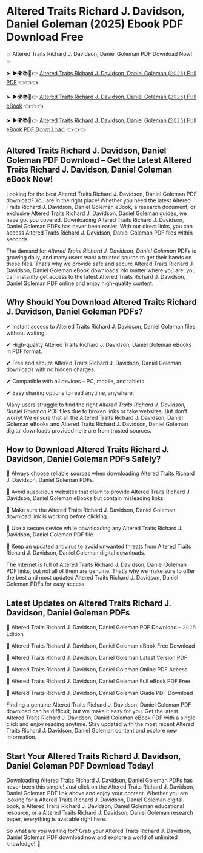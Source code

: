 # Altered Traits Richard J. Davidson, Daniel Goleman (2025) Ebook PDF Download Free

💥 Altered Traits Richard J. Davidson, Daniel Goleman PDF Download Now! 💥

➤ ►🌍📚📱👉 [Altered Traits Richard J. Davidson, Daniel Goleman (𝟸𝟶𝟸𝟻) F𝚞ll PDF](https://getpdf.xyz/altered-traits-richard-j.-davidson-daniel-goleman) 👈👈👈


➤ ►🌍📚📱👉 [Altered Traits Richard J. Davidson, Daniel Goleman (𝟸𝟶𝟸𝟻) F𝚞ll eBook](https://getpdf.xyz/altered-traits-richard-j.-davidson-daniel-goleman) 👈👈👈


➤ ►🌍📚📱👉 [Altered Traits Richard J. Davidson, Daniel Goleman (𝟸𝟶𝟸𝟻) F𝚞ll eBook PDF D𝚘𝚠𝚗𝚕𝚘a𝚍](https://getpdf.xyz/altered-traits-richard-j.-davidson-daniel-goleman) 👈👈👈


## Altered Traits Richard J. Davidson, Daniel Goleman PDF Download – Get the Latest Altered Traits Richard J. Davidson, Daniel Goleman eBook Now!

Looking for the best Altered Traits Richard J. Davidson, Daniel Goleman PDF download? You are in the right place! Whether you need the latest Altered Traits Richard J. Davidson, Daniel Goleman eBook, a research document, or exclusive Altered Traits Richard J. Davidson, Daniel Goleman guides, we have got you covered. Downloading Altered Traits Richard J. Davidson, Daniel Goleman PDFs has never been easier. With our direct links, you can access Altered Traits Richard J. Davidson, Daniel Goleman PDF files within seconds.

The demand for *Altered Traits Richard J. Davidson, Daniel Goleman* PDFs is growing daily, and many users want a trusted source to get their hands on these files. That’s why we provide safe and secure Altered Traits Richard J. Davidson, Daniel Goleman eBook downloads. No matter where you are, you can instantly get access to the latest Altered Traits Richard J. Davidson, Daniel Goleman PDF online and enjoy high-quality content.

## Why Should You Download Altered Traits Richard J. Davidson, Daniel Goleman PDFs?

✔ Instant access to Altered Traits Richard J. Davidson, Daniel Goleman files without waiting.

✔ High-quality Altered Traits Richard J. Davidson, Daniel Goleman eBooks in PDF format.

✔ Free and secure Altered Traits Richard J. Davidson, Daniel Goleman downloads with no hidden charges.

✔ Compatible with all devices – PC, mobile, and tablets.

✔ Easy sharing options to read anytime, anywhere.

Many users struggle to find the right *Altered Traits Richard J. Davidson, Daniel Goleman* PDF files due to broken links or fake websites. But don’t worry! We ensure that all the Altered Traits Richard J. Davidson, Daniel Goleman eBooks and Altered Traits Richard J. Davidson, Daniel Goleman digital downloads provided here are from trusted sources.

## How to Download Altered Traits Richard J. Davidson, Daniel Goleman PDFs Safely?

📌 Always choose reliable sources when downloading Altered Traits Richard J. Davidson, Daniel Goleman PDFs.

📌 Avoid suspicious websites that claim to provide Altered Traits Richard J. Davidson, Daniel Goleman eBooks but contain misleading links.

📌 Make sure the Altered Traits Richard J. Davidson, Daniel Goleman download link is working before clicking.

📌 Use a secure device while downloading any Altered Traits Richard J. Davidson, Daniel Goleman PDF file.

📌 Keep an updated antivirus to avoid unwanted threats from Altered Traits Richard J. Davidson, Daniel Goleman digital downloads.

The internet is full of Altered Traits Richard J. Davidson, Daniel Goleman PDF links, but not all of them are genuine. That’s why we make sure to offer the best and most updated Altered Traits Richard J. Davidson, Daniel Goleman PDFs for easy access.

## Latest Updates on Altered Traits Richard J. Davidson, Daniel Goleman PDFs

🔹 Altered Traits Richard J. Davidson, Daniel Goleman PDF Download – 𝟸𝟶𝟸𝟻 Edition

🔹 Altered Traits Richard J. Davidson, Daniel Goleman eBook Free Download

🔹 Altered Traits Richard J. Davidson, Daniel Goleman Latest Version PDF

🔹 Altered Traits Richard J. Davidson, Daniel Goleman Online PDF Access

🔹 Altered Traits Richard J. Davidson, Daniel Goleman Full eBook PDF Free

🔹 Altered Traits Richard J. Davidson, Daniel Goleman Guide PDF Download

Finding a genuine Altered Traits Richard J. Davidson, Daniel Goleman PDF download can be difficult, but we make it easy for you. Get the latest Altered Traits Richard J. Davidson, Daniel Goleman eBook PDF with a single click and enjoy reading anytime. Stay updated with the most recent Altered Traits Richard J. Davidson, Daniel Goleman content and explore new information.

## Start Your Altered Traits Richard J. Davidson, Daniel Goleman PDF Download Today!

Downloading Altered Traits Richard J. Davidson, Daniel Goleman PDFs has never been this simple! Just click on the Altered Traits Richard J. Davidson, Daniel Goleman PDF link above and enjoy your content. Whether you are looking for a Altered Traits Richard J. Davidson, Daniel Goleman digital book, a Altered Traits Richard J. Davidson, Daniel Goleman educational resource, or a Altered Traits Richard J. Davidson, Daniel Goleman research paper, everything is available right here.

So what are you waiting for? Grab your Altered Traits Richard J. Davidson, Daniel Goleman PDF download now and explore a world of unlimited knowledge! 🚀